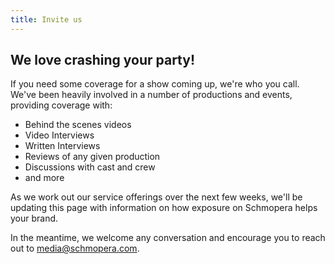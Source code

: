 ```yaml
---
title: Invite us
---
```


## We love crashing your party!

If you need some coverage for a show coming up, we're who you call. We've been heavily involved in a number of productions and events, providing coverage with:

- Behind the scenes videos
- Video Interviews
- Written Interviews
- Reviews of any given production
- Discussions with cast and crew
- and more

As we work out our service offerings over the next few weeks, we'll be updating this page with information on how exposure on Schmopera helps your brand.

In the meantime, we welcome any conversation and encourage you to reach out to [media@schmopera.com](mailto:media@schmopera.com).